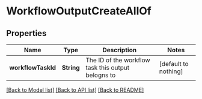# WorkflowOutputCreateAllOf


## Properties
Name | Type | Description | Notes
------------ | ------------- | ------------- | -------------
**workflowTaskId** | **String** | The ID of the workflow task this output belogns to | [default to nothing]


[[Back to Model list]](../README.md#models) [[Back to API list]](../README.md#api-endpoints) [[Back to README]](../README.md)


